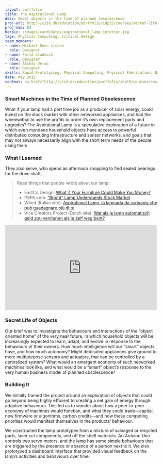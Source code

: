 ```yaml
---
layout: portfolio
title: The Aspirational Lamp
desc: Smart objects in the time of planned obsolescence
proj-url: http://ciid.dk/education/portfolio/idp15/courses/secret-life-of-objects/projects/the-aspirational-lamp/
proj-num: 03
heroic: /images/candidates/aspirational_lamp_interior.jpg
tags: Physical Computing, Critical Design
team_members:
- name: Michael-Owen Liston
  role: Designer
- name: Feild Craddock
  role: Designer
- name: Akshay Verma
  role: Designer
skills: Rapid Prototyping, Physical Computing, Physical Fabrication, Data Visualization
date: May 2015
context: <a href="http://ciid.dk/education/portfolio/idp15/courses/secret-life-of-objects/projects/the-aspirational-lamp/">Secret Life of Objects Course at CIID</a>  
---
```


### Smart Machines in the Time of Planned Obsolescence

What if your lamp had a part time job as a producer of solar energy, could invest on the stock market with other networked appliances, and had the wherewithal to use the profits to order it’s own replacement parts and upgrades? The Aspirational Lamp is a speculative exploration of a future in which even mundane household objects have access to powerful distributed computing infrastructure and sensor networks, and goals that may not always necessarily align with the short term needs of the people using them.

### What I Learned
They also serve, who spend an afternoon shopping to find sealed bearings for the drive shaft.

> Read things that people wrote about our lamp:
>
> * FastCo Design: [What if Your Furniture Could Make You Money?](http://www.fastcodesign.com/3047488/what-if-your-furniture-could-make-you-money)
> * PSFK.com: [“Bright” Lamp Understands Stock Market](http://www.psfk.com/2015/06/invest-in-stock-market-stocks-aspirational-lamp-copenhagen-institute-of-interaction-design.html)
> * Wired (Italian site): [Aspirational Lamp, la lampada da scrivania che può guadagnare più di te](http://www.wired.it/tv/aspirational-lamp-lampada-scrivania-puo-guadagnare/)
> * Vice Creators Project (Dutch site): [Wat als je lamp automatisch geld zou verdienen als je zelf weg bent?](http://thecreatorsproject.vice.com/nl/blog/deze-lamp-investeert-zonne-energie-in-de-aandelenmarkt-om-geld-voor-je-te-verdienen)

<iframe src="https://player.vimeo.com/video/130375657?byline=0&portrait=0" width="500" height="281" frameborder="0" webkitallowfullscreen mozallowfullscreen allowfullscreen></iframe>

### Secret Life of Objects

Our brief was to investigate the behaviours and interactions of the “object oriented home” of the very near future, in which household objects will be increasingly expected to learn, adapt, and evolve in response to the behaviours of their owners. How much intelligence will our “smart” objects have, and how much autonomy? Might dedicated appliances give ground to more multipurpose sensors and actuators, that can be controlled by a centralized system? What would an emergent economy of such networked machines look like, and what would be a “smart” object’s response to the very human business model of planned obsolescence?

### Building It

We initially framed the project around an exploration of objects that could go beyond being highly efficient to creating a net gain of energy through adaptive behaviours. This led us to wonder about how a peer-to-peer economy of machines would function, and what they could trade—capital, new firmware or algorithms, carbon credits—and how these competing priorities would manifest themselves in the products’ behaviour.

We constructed the lamp prototypes from a mixture of salvaged or recycled parts, laser cut components, and off the shelf materials. An Arduino Uno controls two servo motors, and the lamp has some simple behaviours that are triggered by the presence or absence of a person next to it. We also prototyped a dashboard interface that provided visual feedback on the lamp’s activities and behaviours over time.